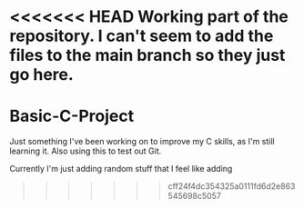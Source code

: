<<<<<<< HEAD
Working part of the repository. I can't seem to add the files to the main branch so they just go here.
=======
# Basic-C-Project
Just something I've been working on to improve my C skills, as I'm still learning it. Also using this to test out Git.

Currently I'm just adding random stuff that I feel like adding


>>>>>>> cff24f4dc354325a0111fd6d2e863545698c5057
